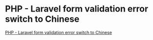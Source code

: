 # PHP - Laravel form validation error switch to Chinese
[PHP - Laravel form validation error switch to Chinese](https://aiwithcloud.com/2022/09/16/php___laravel_form_validation_error_switch_to_chinese/)